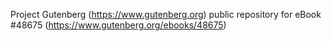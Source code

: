 Project Gutenberg (https://www.gutenberg.org) public repository for eBook #48675 (https://www.gutenberg.org/ebooks/48675)
